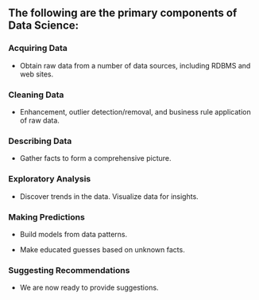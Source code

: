 ## The following are the primary components of Data Science: 

### Acquiring Data

  - Obtain raw data from a number of data sources, including RDBMS and web sites.

### Cleaning Data

  - Enhancement, outlier detection/removal, and business rule application of raw data.

### Describing Data

  - Gather facts to form a comprehensive picture.

### Exploratory Analysis

  - Discover trends in the data. Visualize data for insights.

### Making Predictions

  - Build models from data patterns.

  - Make educated guesses based on unknown facts.

### Suggesting Recommendations

  - We are now ready to provide suggestions.
